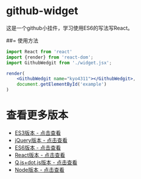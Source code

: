 # github-widget
这是一个github小挂件，学习使用ES6的写法写React。


##= 使用方法
```jsx
import React from 'react'
import {render} from 'react-dom';
import GithubWedgit from './widget.jsx';

render(
    <GithubWedgit name="kyo4311"></GithubWedgit>,
    document.getElementById('example')
)
```


# 查看更多版本
- [ES3版本 - 点击查看](https://github.com/kyo4311/mylab/tree/master/github-widget) 
- [jQuery版本 - 点击查看](https://github.com/kyo4311/mylab/tree/master/github-widget-jquery) 
- [ES6版本 - 点击查看](https://github.com/kyo4311/mylab/tree/master/github-widget-es6)
- [React版本 - 点击查看](https://github.com/kyo4311/mylab/tree/master/github-widget-react)
- [Q.js+dot.js版本 - 点击查看](https://github.com/kyo4311/mylab/tree/master/github-widget-q-dot)
- [Node版本 - 点击查看](https://github.com/kyo4311/mylab/tree/master/github-widget-node)